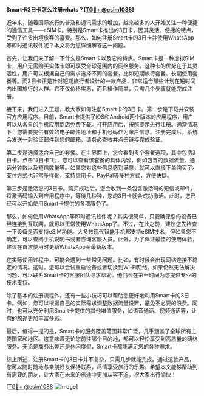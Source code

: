 **Smart卡3日卡怎么注册whats？[[TG💪+ @esim1088](https://t.me/s/esim1088)]**

近年来，随着国际旅行的普及和通讯需求的增加，越来越多的人开始关注一种便捷的通信工具——eSIM卡。特别是Smart卡推出的3日卡，因其灵活、便捷的特点，受到了许多出境旅客的喜爱。那么，如何注册Smart卡的3日卡并使用WhatsApp等即时通讯软件呢？本文将为您详细解答这一问题。

首先，让我们来了解一下什么是Smart卡以及它的特点。Smart卡是一种虚拟SIM卡，用户无需购买实体卡即可享受全球范围内的网络服务。这种卡的优势在于其灵活性，用户可以根据自己的需求选择不同的套餐，比如短期旅行套餐、长期使用套餐等。而3日卡正是针对短期旅行者设计的一款产品，非常适合那些计划在短时间内出国旅行的人群。它不仅价格实惠，而且操作简单，只需几个步骤就能完成注册。

接下来，我们进入正题，教大家如何注册Smart卡的3日卡。第一步是下载并安装官方应用程序。目前，Smart卡提供了iOS和Android两个版本的应用程序，用户可以从各自的手机应用商店免费下载。打开应用后，按照提示进行注册。通常情况下，您需要提供有效的电子邮件地址和手机号码作为账户信息。注册完成后，系统会发送一封验证邮件到您的邮箱，请务必查收并点击链接完成验证。

第二步是选择适合自己的套餐。在主界面上，您会看到多个套餐选项，其中包括3日卡。点击“3日卡”后，您可以查看该套餐的具体内容，例如包含的数据流量、通话分钟数以及短信数量等。如果您对这些信息感到满意，就可以直接下单购买了。支付方式也非常多样化，支持信用卡、PayPal等多种方式，方便快捷。

第三步是激活您的3日卡。购买成功后，您会收到一条包含激活码的短信或邮件。将激活码输入到应用程序中，等待几秒钟，您的3日卡就会成功激活。此时，您已经可以开始使用Smart卡提供的各项服务了。

那么，如何使用WhatsApp等即时通讯软件呢？其实很简单，只要确保您的设备已经连接到互联网，就可以正常使用WhatsApp了。不过，在此之前，建议您先检查一下设备是否支持eSIM功能。大多数现代智能手机都支持eSIM技术，但如果您不确定，可以查阅手机说明书或者咨询客服人员。此外，为了保证最佳的使用体验，建议在首次使用时更新WhatsApp至最新版本。

在实际使用过程中，可能会遇到一些常见问题。比如，有时候会出现网络连接不稳定的情况。这时，您可以尝试重启设备或者切换到Wi-Fi网络。如果仍然无法解决问题，可以联系Smart卡的客服团队寻求帮助。他们会在第一时间为您提供专业的技术支持。

除了基本的注册流程外，还有一些小技巧可以帮助您更好地利用Smart卡的3日卡。例如，您可以根据自己的实际需求调整数据流量设置，避免不必要的浪费。同时，也可以充分利用Smart卡提供的其他增值服务，如语音通话、视频通话等，让您的旅途更加丰富多彩。

最后，值得一提的是，Smart卡的服务覆盖范围非常广泛，几乎涵盖了全球所有主要国家和地区。这意味着无论您前往哪个目的地，都可以轻松享受到高质量的网络服务。无论是商务出差还是休闲度假，Smart卡都能满足您的各种需求。

综上所述，注册Smart卡的3日卡并不复杂，只需几步就能完成。通过这款产品，您可以随时随地与亲朋好友保持联系，尽情享受旅行的乐趣。希望本文能够帮助到有需要的朋友，让大家在未来的旅途中更加从容不迫。祝大家出行愉快！

[[TG💪+ @esim1088](https://t.me/s/esim1088) ![Image](https://i.postimg.cc/4NQfJmqS/Snipaste-2025-05-13-00-14-12.png)]
